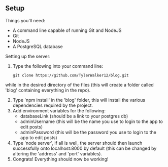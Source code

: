 ## Setup
Things you'll need:

- A command line capable of running Git and NodeJS
- Git
- NodeJS
- A PostgreSQL database

Setting up the server:

1. Type the following into your command line:
	```
	git clone https://github.com/TylerWalker12/blog.git
	```
while in the desired directory of the files (this will create a folder called 'blog' containing everything in the repo).

2. Type 'npm install' in the 'blog' folder, this will install the various dependencies required by the project.
3. Add environment variables for the following: 
	- databaseLink (should be a link to your postgres db)
	- adminUsername (this will be the name you use to login to the app to edit posts)
	- adminPassword (this will be the password you use to login to the app to edit posts)
4. Type 'node server', if all is well, the server should then launch successfully onto localhost:8000 by default (this can be changed by altering the 'address' and 'port' variables).
5. Congrats! Everything should now be working!
